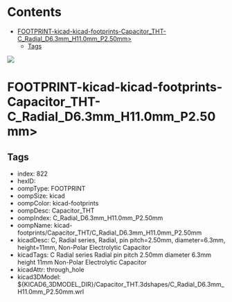 



Contents
========

* [FOOTPRINT-kicad-kicad-footprints-Capacitor_THT-C_Radial_D6.3mm_H11.0mm_P2.50mm>](#footprint-kicad-kicad-footprints-capacitor_tht-c_radial_d63mm_h110mm_p250mm)
	* [Tags](#tags)
  
![][im]
# FOOTPRINT-kicad-kicad-footprints-Capacitor_THT-C_Radial_D6.3mm_H11.0mm_P2.50mm>

## Tags

- index: 822
- hexID: 
- oompType: FOOTPRINT
- oompSize: kicad
- oompColor: kicad-footprints
- oompDesc: Capacitor_THT
- oompIndex: C_Radial_D6.3mm_H11.0mm_P2.50mm
- oompName: kicad-footprints/Capacitor_THT/C_Radial_D6.3mm_H11.0mm_P2.50mm
- kicadDesc: C, Radial series, Radial, pin pitch=2.50mm, diameter=6.3mm, height=11mm, Non-Polar Electrolytic Capacitor
- kicadTags: C Radial series Radial pin pitch 2.50mm diameter 6.3mm height 11mm Non-Polar Electrolytic Capacitor
- kicadAttr: through_hole
- kicad3DModel: ${KICAD6_3DMODEL_DIR}/Capacitor_THT.3dshapes/C_Radial_D6.3mm_H11.0mm_P2.50mm.wrl



[im]: image.png
